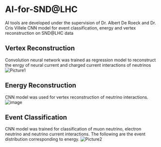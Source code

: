 # AI-for-SND@LHC 
AI tools are developed under the supervision of Dr. Albert De Roeck and Dr. Cris Villele
CNN model for event classification, energy and vertex reconstruction on SND@LHC data
## Vertex Reconstruction
Convolution neural network was trained as regression model to reconstruct the enrgy of neural current and charged current interactions of neutrinos
![Picture1](https://github.com/user-attachments/assets/f800a23b-4751-4286-80d4-635656881b0b)


## Energy Reconstruction
CNN model was used for vertex reconstruction of neutrino interactions.
![image](https://github.com/user-attachments/assets/8caf12f6-04f6-4327-b52f-0dc3946f7552)

## Event Classification
CNN model was trained for classification of muon neutrino, electron neutrino and neutrino current interactions. The following are the event distribution corresponding to energy. 
![Picture2](https://github.com/user-attachments/assets/e91a4074-cb59-4c75-8c09-6a680a34bf68)

 
